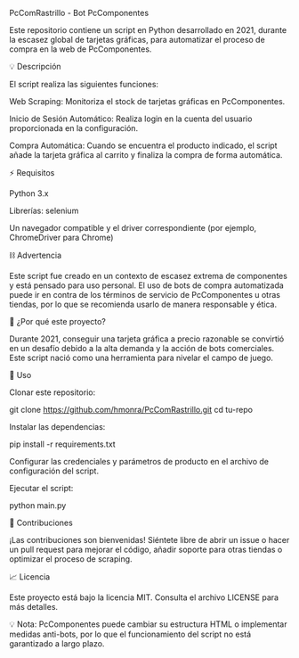 PcComRastrillo - Bot PcComponentes

Este repositorio contiene un script en Python desarrollado en 2021, durante la escasez global de tarjetas gráficas, para automatizar el proceso de compra en la web de PcComponentes.

💡 Descripción

El script realiza las siguientes funciones:

Web Scraping: Monitoriza el stock de tarjetas gráficas en PcComponentes.

Inicio de Sesión Automático: Realiza login en la cuenta del usuario proporcionada en la configuración.

Compra Automática: Cuando se encuentra el producto indicado, el script añade la tarjeta gráfica al carrito y finaliza la compra de forma automática.

⚡ Requisitos

Python 3.x

Librerías: selenium

Un navegador compatible y el driver correspondiente (por ejemplo, ChromeDriver para Chrome)

⛓ Advertencia

Este script fue creado en un contexto de escasez extrema de componentes y está pensado para uso personal. El uso de bots de compra automatizada puede ir en contra de los términos de servicio de PcComponentes u otras tiendas, por lo que se recomienda usarlo de manera responsable y ética.

💎 ¿Por qué este proyecto?

Durante 2021, conseguir una tarjeta gráfica a precio razonable se convirtió en un desafío debido a la alta demanda y la acción de bots comerciales. Este script nació como una herramienta para nivelar el campo de juego.

📝 Uso

Clonar este repositorio:

git clone https://github.com/hmonra/PcComRastrillo.git
cd tu-repo

Instalar las dependencias:

pip install -r requirements.txt

Configurar las credenciales y parámetros de producto en el archivo de configuración del script.

Ejecutar el script:

python main.py

🔧 Contribuciones

¡Las contribuciones son bienvenidas! Siéntete libre de abrir un issue o hacer un pull request para mejorar el código, añadir soporte para otras tiendas o optimizar el proceso de scraping.

📈 Licencia

Este proyecto está bajo la licencia MIT. Consulta el archivo LICENSE para más detalles.

💡 Nota: PcComponentes puede cambiar su estructura HTML o implementar medidas anti-bots, por lo que el funcionamiento del script no está garantizado a largo plazo.

